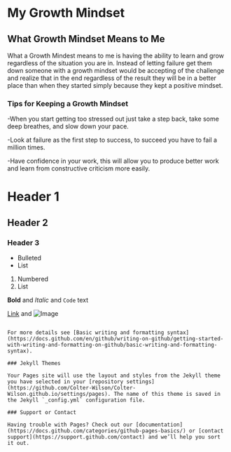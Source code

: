 # My Growth Mindset



## What Growth Mindset Means to Me


What a Growth Mindest means to me is having the ability to learn and grow regardless of the situation you are in. Instead of letting failure get them down someone with a growth mindset would be accepting of the challenge and realize that in the end regardless of the result they will be in a better place than when they started simply because they kept a positive mindset. 

### Tips for Keeping a Growth Mindset

-When you start getting too stressed out just take a step back, take some deep breathes, and slow down your pace.

-Look at failure as the first step to success, to succeed you have to fail a million times.

-Have confidence in your work, this will allow you to produce better work and learn from constructive criticism more easily.

# Header 1
## Header 2
### Header 3

- Bulleted
- List

1. Numbered
2. List

**Bold** and _Italic_ and `Code` text

[Link](url) and ![Image](src)
```

For more details see [Basic writing and formatting syntax](https://docs.github.com/en/github/writing-on-github/getting-started-with-writing-and-formatting-on-github/basic-writing-and-formatting-syntax).

### Jekyll Themes

Your Pages site will use the layout and styles from the Jekyll theme you have selected in your [repository settings](https://github.com/Colter-Wilson/Colter-Wilson.github.io/settings/pages). The name of this theme is saved in the Jekyll `_config.yml` configuration file.

### Support or Contact

Having trouble with Pages? Check out our [documentation](https://docs.github.com/categories/github-pages-basics/) or [contact support](https://support.github.com/contact) and we’ll help you sort it out.
